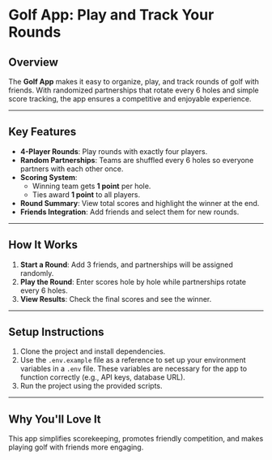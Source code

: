 # Golf App: Play and Track Your Rounds

## Overview

The **Golf App** makes it easy to organize, play, and track rounds of golf with friends. With randomized partnerships that rotate every 6 holes and simple score tracking, the app ensures a competitive and enjoyable experience.

---

## Key Features

- **4-Player Rounds**: Play rounds with exactly four players.
- **Random Partnerships**: Teams are shuffled every 6 holes so everyone partners with each other once.
- **Scoring System**:
  - Winning team gets **1 point** per hole.
  - Ties award **1 point** to all players.
- **Round Summary**: View total scores and highlight the winner at the end.
- **Friends Integration**: Add friends and select them for new rounds.

---

## How It Works

1. **Start a Round**: Add 3 friends, and partnerships will be assigned randomly.
2. **Play the Round**: Enter scores hole by hole while partnerships rotate every 6 holes.
3. **View Results**: Check the final scores and see the winner.

---

## Setup Instructions

1. Clone the project and install dependencies.
2. Use the `.env.example` file as a reference to set up your environment variables in a `.env` file. These variables are necessary for the app to function correctly (e.g., API keys, database URL).
3. Run the project using the provided scripts.

---

## Why You'll Love It

This app simplifies scorekeeping, promotes friendly competition, and makes playing golf with friends more engaging.
